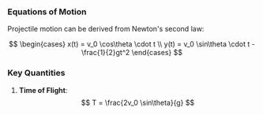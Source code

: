 ### Equations of Motion
Projectile motion can be derived from Newton's second law:

$$
\begin{cases}
x(t) = v_0 \cos\theta \cdot t \\ 
y(t) = v_0 \sin\theta \cdot t - \frac{1}{2}gt^2 
\end{cases}
$$

$$ $$

### Key Quantities
1. **Time of Flight**:
$$
T = \frac{2v_0 \sin\theta}{g}
$$
